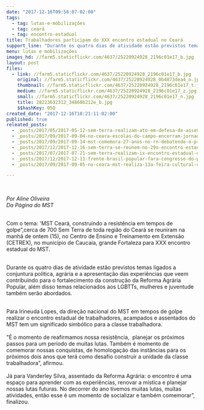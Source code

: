```yaml
---
date: "2017-12-16T09:58:07-02:00"
tags:
  - tag: lutas-e-mobilizações
  - tag: ceará
  - tag: encontro-estadual
title: Trabalhadores participam do XXX encontro estadual no Ceará
support_line: "Durante os quatro dias de atividade estão previstos temas ligados a conjuntura politica, agrária e a apresentação das experiências que veem contribuindo para o fortalecimento da construção da Reforma Agrária Popular"
menu: lutas e mobilizações
images_hd: //farm5.staticflickr.com/4637/25220924928_2196c01e17_b.jpg
layout: post
files:
  - link: //farm5.staticflickr.com/4637/25220924928_2196c01e17_b.jpg
    original: //farm5.staticflickr.com/4637/25220924928_0b4873dea4_o.jpg
    thumbnail: //farm5.staticflickr.com/4637/25220924928_2196c01e17_t.jpg
    medium: //farm5.staticflickr.com/4637/25220924928_2196c01e17_z.jpg
    small: //farm5.staticflickr.com/4637/25220924928_2196c01e17_n.jpg
    title: 28223632312_34860b212e_b.jpg
    $$hashKey: 05Q
created_date: "2017-12-16T10:21:11-02:00"
published: true
releated_posts:
  - _posts/2017/05/2017-05-12-sem-terra-realizam-ato-em-defesa-de-assentamento-no-ceara.md
  - _posts/2017/09/2017-09-04-no-ceara-escolas-do-campo-encerram-jornada-nacional-da-juventude-ocupando-as-ruas.md
  - _posts/2017/09/2017-09-14-mst-comemora-27-anos-no-rn-debatendo-o-protagonismo-das-mulheres-sem-terra.md
  - _posts/2017/12/2017-12-16-sem-terra-se-reunem-no-29o-encontro-estadual-em-sao-paulo.md
  - _posts/2017/07/2017-07-21-sem-terra-realizam-ix-encontro-estadual-de-educadores-e-educadoras-da-reforma-agraria-no-ceara.md
  - _posts/2017/12/2017-12-11-frente-brasil-popular-fara-congresso-do-povo-brasileiro-em-2018.md
  - _posts/2017/09/2017-09-05-no-ceara-mst-realiza-13a-feira-cultural-da-reforma-agraria.md

---
```

<p>&nbsp;</p>

<p><em>Por Aline Oliveira<br />
Da P&aacute;gina do MST&nbsp;</em></p>

<p><br />
Com o tema: &#39;MST Cear&aacute;, construindo a resist&ecirc;ncia em tempos de golpe&rdquo;,cerca de 700 Sem Terra de toda regi&atilde;o do Cear&aacute; se reuniram&nbsp;na manh&atilde; de ontem&nbsp;(15),&nbsp;no&nbsp;Centro de Ensino e Treinamento em Extens&atilde;o (CETREX), no munic&iacute;pio de Caucaia, grande Fortaleza para XXX encontro estadual do MST.</p>

<p><br />
Durante os quatro dias de atividade&nbsp;est&atilde;o previstos temas ligados a conjuntura politica, agr&aacute;ria e a apresenta&ccedil;&atilde;o das experi&ecirc;ncias que veem contribuindo para o fortalecimento da constru&ccedil;&atilde;o da Reforma Agr&aacute;ria Popular, al&eacute;m disso&nbsp;temas relacionados aos&nbsp;LGBTTs, mulheres e&nbsp;juventude tamb&eacute;m ser&atilde;o abordados.</p>

<p><br />
Para Irineuda Lopes, da dire&ccedil;&atilde;o nacional do MST em tempos de golpe realizar o encontro estadual de trabalhadores, acampados e assentados do MST tem um significado simb&oacute;lico para a classe trabalhadora.<br />
<br />
&quot;&Eacute; o momento de reafirmamos nossa resist&ecirc;ncia,&nbsp; planejar os pr&oacute;ximos passos para um per&iacute;odo de muitas lutas. Tamb&eacute;m &eacute; momento de comemorar nossas conquistas, de homologa&ccedil;&atilde;o das inst&acirc;ncias para os pr&oacute;ximos dois anos que ter&aacute; como desafio construir a unidade da classe trabalhadora&rdquo;, afirmou.<br />
<br />
J&aacute; para Vanderley Silva, assentado da Reforma Agr&aacute;ria: o encontro &eacute; uma espa&ccedil;o para&nbsp;aprender com as experi&ecirc;ncias, renovar a m&iacute;stica e planejar nossas lutas futuras. No decorrer do ano tivemos muitas lutas, muitas atividades, ent&atilde;o esse &eacute; um momento de socializar e&nbsp;tamb&eacute;m&nbsp;comemorar&rdquo;, finalizou.</p>
